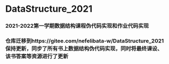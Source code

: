 # DataStructure_2021

### 2021-2022第一学期数据结构课程伪代码实现和作业代码实现

### 仓库迁移到https://gitee.com/nefelibata-w/DataStructure_2021保持更新，同步了所有书上数据结构伪代码实现，同时将最终课设、该书答案等资源进行了更新
